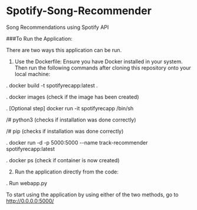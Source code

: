 # Spotify-Song-Recommender
Song Recommendations using Spotify API

###To Run the Application:

There are two ways this application can be run.

1. Use the Dockerfile:
Ensure you have Docker installed in your system. Then run the following commands after cloning this repository onto your local machine:

  . docker build -t spotifyrecapp:latest .

  . docker images (check if the image has been created)

  . [Optional step] docker run -it spotifyrecapp /bin/sh
 
  /# python3 (checks if installation was done correctly)
 
  /# pip (checks if installation was done correctly)
 
  . docker run -d -p 5000:5000 --name track-recommender spotifyrecapp:latest
 
  . docker ps (check if container is now created)

2. Run the application directly from the code:

  . Run webapp.py


To start using the application by using either of the two methods, go to http://0.0.0.0:5000/
